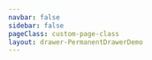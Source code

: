 ```yaml
---
navbar: false
sidebar: false
pageClass: custom-page-class
layout: drawer-PermanentDrawerDemo
---
```

